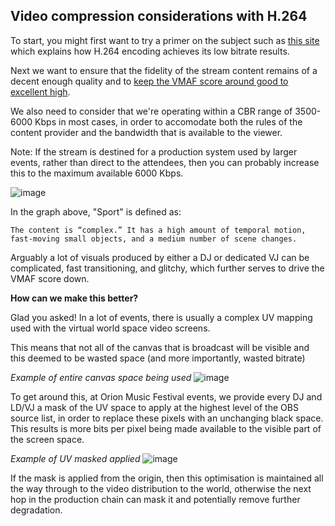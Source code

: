 ## Video compression considerations with H.264

To start, you might first want to try a primer on the subject such as [this site](https://sidbala.com/h-264-is-magic/) which explains how H.264 encoding achieves its low bitrate results.

Next we want to ensure that the fidelity of the stream content remains of a decent enough quality and to [keep the VMAF score around good to excellent high](https://medium.com/exmachinagroup/harder-better-faster-cheaper-optimizing-video-bitrate-for-ultra-low-latency-live-content-a2d0be55660a).

We also need to consider that we're operating within a CBR range of 3500-6000 Kbps in most cases, in order to accomodate both the rules of the content provider and the bandwidth that is available to the viewer.

Note: If the stream is destined for a production system used by larger events, rather than direct to the attendees, then you can probably increase this to the maximum available 6000 Kbps.

![image](https://miro.medium.com/v2/0*8WmTeqaDW5tB7jGZ)

In the graph above, "Sport" is defined as:

```The content is “complex.” It has a high amount of temporal motion, fast-moving small objects, and a medium number of scene changes.```

Arguably a lot of visuals produced by either a DJ or dedicated VJ can be complicated, fast transitioning, and glitchy, which further serves to drive the VMAF score down.

**How can we make this better?**

Glad you asked! In a lot of events, there is usually a complex UV mapping used with the virtual world space video screens.

This means that not all of the canvas that is broadcast will be visible and this deemed to be wasted space (and more importantly, wasted bitrate)

*Example of entire canvas space being used*
![image](https://user-images.githubusercontent.com/25694892/226192556-0731e31c-2fd9-4667-825c-563e133dc841.png)

To get around this, at Orion Music Festival events, we provide every DJ and LD/VJ a mask of the UV space to apply at the highest level of the OBS source list, in order to replace these pixels with an unchanging black space. This results is more bits per pixel being made available to the visible part of the screen space.

*Example of UV masked applied*
![image](https://user-images.githubusercontent.com/25694892/226192640-98f8f54c-08e4-4af4-b5e3-fd80c1f4f54e.png)

If the mask is applied from the origin, then this optimisation is maintained all the way through to the video distribution to the world, otherwise the next hop in the production chain can mask it and potentially remove further degradation.
